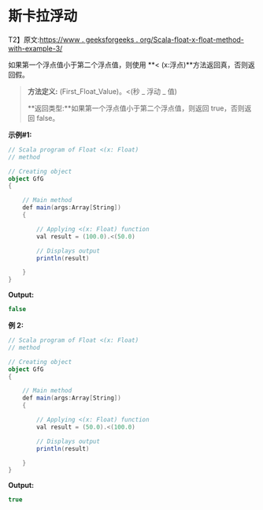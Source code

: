 # 斯卡拉浮动

T2】原文:[https://www . geeksforgeeks . org/Scala-float-x-float-method-with-example-3/](https://www.geeksforgeeks.org/scala-float-x-float-method-with-example-3/)

如果第一个浮点值小于第二个浮点值，则使用 **< (x:浮点)**方法返回真，否则返回假。

> **方法定义:** (First_Float_Value)。<(秒 _ 浮动 _ 值)
> 
> **返回类型:**如果第一个浮点值小于第二个浮点值，则返回 true，否则返回 false。

**示例#1:**

```scala
// Scala program of Float <(x: Float)
// method

// Creating object
object GfG
{ 

    // Main method
    def main(args:Array[String])
    {

        // Applying <(x: Float) function
        val result = (100.0).<(50.0)

        // Displays output
        println(result)

    }
} 
```

**Output:**

```scala
false

```

**例 2:**

```scala
// Scala program of Float <(x: Float)
// method

// Creating object
object GfG
{ 

    // Main method
    def main(args:Array[String])
    {

        // Applying <(x: Float) function
        val result = (50.0).<(100.0)

        // Displays output
        println(result)

    }
} 
```

**Output:**

```scala
true

```
